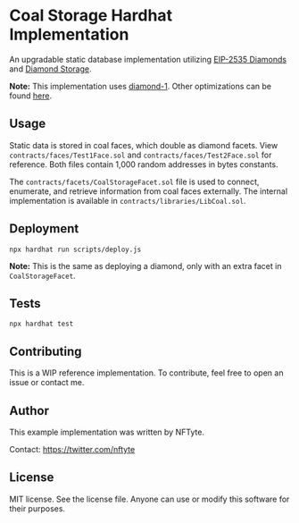 # Coal Storage Hardhat Implementation

An upgradable static database implementation utilizing [EIP-2535 Diamonds](https://github.com/ethereum/EIPs/issues/2535) and [Diamond Storage](https://dev.to/mudgen/how-diamond-storage-works-90e).

**Note:** This implementation uses [diamond-1](https://github.com/mudgen/diamond-1-hardhat). Other optimizations can be found [here](https://github.com/mudgen/diamond).

## Usage

Static data is stored in coal faces, which double as diamond facets. View `contracts/faces/Test1Face.sol` and `contracts/faces/Test2Face.sol` for reference. Both files contain 1,000 random addresses in bytes constants.

The `contracts/facets/CoalStorageFacet.sol` file is used to connect, enumerate, and retrieve information from coal faces externally. The internal implementation is available in `contracts/libraries/LibCoal.sol`.

## Deployment

```console
npx hardhat run scripts/deploy.js
```

**Note:** This is the same as deploying a diamond, only with an extra facet in `CoalStorageFacet`.

## Tests

```console
npx hardhat test
```

## Contributing

This is a WIP reference implementation. To contribute, feel free to open an issue or contact me.

## Author

This example implementation was written by NFTyte.

Contact: https://twitter.com/nftyte

## License

MIT license. See the license file.
Anyone can use or modify this software for their purposes.